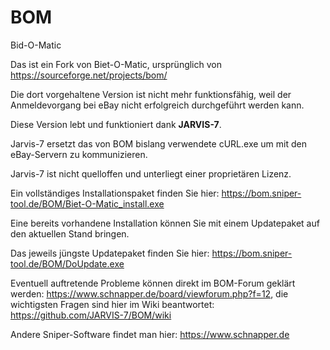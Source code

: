 # BOM
Bid-O-Matic


Das ist ein Fork von Biet-O-Matic, ursprünglich von https://sourceforge.net/projects/bom/

Die dort vorgehaltene Version ist nicht mehr funktionsfähig, weil der Anmeldevorgang bei eBay nicht erfolgreich durchgeführt werden kann.

Diese Version lebt und funktioniert dank **JARVIS-7**.

Jarvis-7 ersetzt das von BOM bislang verwendete cURL.exe um mit den eBay-Servern zu kommunizieren.

Jarvis-7 ist nicht quelloffen und unterliegt einer proprietären Lizenz.

Ein vollständiges Installationspaket finden Sie hier: https://bom.sniper-tool.de/BOM/Biet-O-Matic_install.exe

Eine bereits vorhandene Installation können Sie mit einem Updatepaket auf den aktuellen Stand bringen.  

Das jeweils jüngste Updatepaket finden Sie hier: https://bom.sniper-tool.de/BOM/DoUpdate.exe

Eventuell auftretende Probleme können direkt im BOM-Forum geklärt werden: https://www.schnapper.de/board/viewforum.php?f=12, die wichtigsten Fragen sind hier im Wiki beantwortet: https://github.com/JARVIS-7/BOM/wiki 



Andere Sniper-Software findet man hier: https://www.schnapper.de
